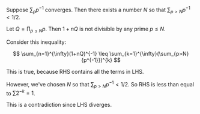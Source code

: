 Suppose $\sum_{p}{p^{-1}}$ converges. Then there exists a number $N$ so that $\sum_{p>N}{p^{-1}} < 1/2$.

Let $Q=\prod_{p\leq N}p$. Then $1+nQ$ is not divisible by any prime $p \leq N$.

Consider this inequality:

$$
\sum_{n=1}^{\infty}(1+nQ)^{-1} \leq \sum_{k=1}^{\infty}(\sum_{p>N}{p^{-1}})^{k}
$$

This is true, because RHS contains all the terms in LHS.

However, we've chosen $N$ so that  $\sum_{p>N}{p^{-1}} < 1/2$. So RHS is less than equal to $\sum{2^{-k}}=1$.

This is a contradiction since LHS diverges.